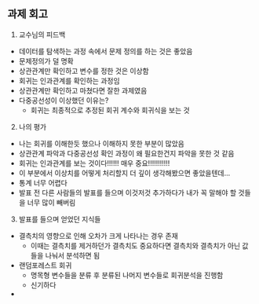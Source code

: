 ## 과제 회고
1. 교수님의 피드백    
  - 데이터를 탐색하는 과정 속에서 문제 정의를 하는 것은 좋았음
  - 문제정의가 덜 명확
  - 상관관계만 확인하고 변수를 정한 것은 이상함
  - 회귀는 인과관계를 확인하는 과정임
  - 상관관계만 확인하고 마쳤다면 잘한 과제였음
  - 다중공선성이 이상했던 이유는?
	- 회귀는 최종적으로 추정된 회귀 계수와 회귀식을 보는 것

2. 나의 평가
  - 나는 회귀를 이해한듯 했으나 이해하지 못한 부분이 많았음
  - 상관관계 파악과 다중공선성 확인 과정이 왜 필요한건지 파악을 못한 것 같음
  - 회귀는 인과관계를 보는 것이다!!!!!! 매우 중요!!!!!!!!!!!
  - 이 부분에서 이상치를 어떻게 처리할지 더 깊이 생각해봤으면 좋았을텐데...
  - 통계 너무 어렵다
  - 발표 전 다른 사람들의 발표를 들으며 이것저것 추가하다가 내가 꼭 말해야 할 것들을 너무 많이 빼버림

3. 발표를 들으며 얻었던 지식들
  - 결측치의 영향으로 인해 오차가 크게 나타나는 경우 존재
    - 이때는 결측치를 제거하던가 결측치도 중요하다면 결측치와 결측치가 아닌 값들을 나눠서 분석하면 됨
  - 랜덤포레스트 회귀
    - 명목형 변수들을 분류 후 분류된 나머지 변수들로 회귀분석을 진행함
    - 신기하다
  - 
  
